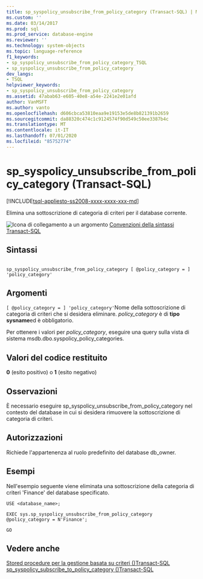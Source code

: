 ```yaml
---
title: sp_syspolicy_unsubscribe_from_policy_category (Transact-SQL) | Microsoft Docs
ms.custom: ''
ms.date: 03/14/2017
ms.prod: sql
ms.prod_service: database-engine
ms.reviewer: ''
ms.technology: system-objects
ms.topic: language-reference
f1_keywords:
- sp_syspolicy_unsubscribe_from_policy_category_TSQL
- sp_syspolicy_unsubscribe_from_policy_category
dev_langs:
- TSQL
helpviewer_keywords:
- sp_syspolicy_unsubscribe_from_policy_category
ms.assetid: 47abab63-e605-40e8-a54e-2241e2e01afd
author: VanMSFT
ms.author: vanto
ms.openlocfilehash: d606cbca53810eaa9e19153e5de8b821391b2659
ms.sourcegitcommit: da88320c474c1c9124574f90d549c50ee3387b4c
ms.translationtype: MT
ms.contentlocale: it-IT
ms.lasthandoff: 07/01/2020
ms.locfileid: "85752774"
---
```

# <a name="sp_syspolicy_unsubscribe_from_policy_category-transact-sql"></a>sp_syspolicy_unsubscribe_from_policy_category (Transact-SQL)
[!INCLUDE[tsql-appliesto-ss2008-xxxx-xxxx-xxx-md](../../includes/applies-to-version/sqlserver.md)]

  Elimina una sottoscrizione di categoria di criteri per il database corrente.  
  
 ![Icona di collegamento a un argomento](../../database-engine/configure-windows/media/topic-link.gif "Icona di collegamento a un argomento") [Convenzioni della sintassi Transact-SQL](../../t-sql/language-elements/transact-sql-syntax-conventions-transact-sql.md)  
  
## <a name="syntax"></a>Sintassi  
  
```  
  
sp_syspolicy_unsubscribe_from_policy_category [ @policy_category = ] 'policy_category'  
```  
  
## <a name="arguments"></a>Argomenti  
`[ @policy_category = ] 'policy_category'`Nome della sottoscrizione di categoria di criteri che si desidera eliminare. *policy_category* è di **tipo sysname**ed è obbligatorio.  
  
 Per ottenere i valori per *policy_category*, eseguire una query sulla vista di sistema msdb.dbo.syspolicy_policy_categories.  
  
## <a name="return-code-values"></a>Valori del codice restituito  
 **0** (esito positivo) o **1** (esito negativo)  
  
## <a name="remarks"></a>Osservazioni  
 È necessario eseguire sp_syspolicy_unsubscribe_from_policy_category nel contesto del database in cui si desidera rimuovere la sottoscrizione di categoria di criteri.  
  
## <a name="permissions"></a>Autorizzazioni  
 Richiede l'appartenenza al ruolo predefinito del database db_owner.  
  
## <a name="examples"></a>Esempi  
 Nell'esempio seguente viene eliminata una sottoscrizione della categoria di criteri 'Finance' del database specificato.  
  
```  
USE <database_name>;  
  
EXEC sys.sp_syspolicy_unsubscribe_from_policy_category @policy_category = N'Finance';  
  
GO  
```  
  
## <a name="see-also"></a>Vedere anche  
 [Stored procedure per la gestione basata su criteri &#40;&#41;Transact-SQL](../../relational-databases/system-stored-procedures/policy-based-management-stored-procedures-transact-sql.md)   
 [sp_syspolicy_subscribe_to_policy_category &#40;&#41;Transact-SQL](../../relational-databases/system-stored-procedures/sp-syspolicy-subscribe-to-policy-category-transact-sql.md)  
  
  
